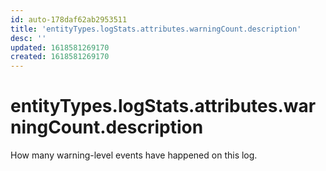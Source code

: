 ```yaml
---
id: auto-178daf62ab2953511
title: 'entityTypes.logStats.attributes.warningCount.description'
desc: ''
updated: 1618581269170
created: 1618581269170
---
```

# entityTypes.logStats.attributes.warningCount.description

How many warning-level events have happened on this log.